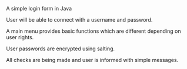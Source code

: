 A simple login form in Java

User will be able to connect with a username and password.

A main menu provides basic functions which are different depending on user rights.

User passwords are encrypted using salting.

All checks are being made and user is informed with simple messages.

